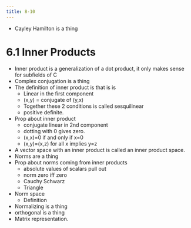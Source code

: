 ```yaml
---
title: 8-10
---
```


* Cayley Hamilton is a thing

# 6.1 Inner Products

* Inner product is a generalization of a dot product, it only makes sense for
  subfields of C
* Complex conjugation is a thing
* The definition of inner product is that is is
    * Linear in the first component
    * (x,y) = conjugate of (y,x)
    * Together these 2 conditions is called sesquilinear
    * positive definite.
* Prop about inner product
    * conjugate linear in 2nd component
    * dotting with 0 gives zero.
    * (x,x)=0 if and only if x=0
    * (x,y)=(x,z) for all x implies y=z
* A vector space with an inner product is called an inner product space.
* Norms are a thing
* Prop about norms coming from inner products
    * absolute values of scalars pull out
    * norm zero iff zero
    * Cauchy Schwarz
    * Triangle
* Norm space
    * Definition
* Normalizing is a thing
* orthogonal is a thing
* Matrix representation.
